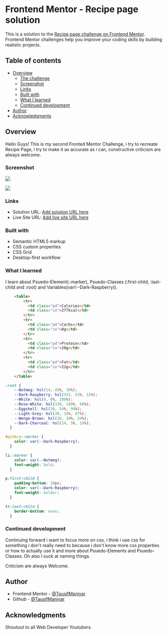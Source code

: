 # Frontend Mentor - Recipe page solution

This is a solution to the [Recipe page challenge on Frontend Mentor](https://www.frontendmentor.io/challenges/recipe-page-KiTsR8QQKm). Frontend Mentor challenges help you improve your coding skills by building realistic projects. 

## Table of contents

- [Overview](#overview)
  - [The challenge](#the-challenge)
  - [Screenshot](#screenshot)
  - [Links](#links)
  - [Built with](#built-with)
  - [What I learned](#what-i-learned)
  - [Continued development](#continued-development)
- [Author](#author)
- [Acknowledgments](#acknowledgments)

## Overview
  Hello Guys! This is my second Fronted Mentor Challenge, i try to recreate Recipe Page, i try to make it as accurate as i can, constructive criticism are always welcome.

### Screenshot

![](./desktop-shot.png)

![](./mobile-shot.png)

### Links

- Solution URL: [Add solution URL here](https://your-solution-url.com)
- Live Site URL: [Add live site URL here](https://your-live-site-url.com)

### Built with

- Semantic HTML5 markup
- CSS custom properties
- CSS Grid
- Desktop-first workflow

### What I learned

I learn about Psuedo-Element(::marker), Psuedo-Classes (:first-child, :last-child and :root) and Variables(var(--Dark-Raspberry)).

```html
    <table>
        <tr>
          <td class="pd">Calories</td>
          <td class="co">277kcal</td>
        </tr>
        <tr>
          <td class="pd">Carbs</td>
          <td class="co">0g</td>
        </tr>
        <tr>
          <td class="pd">Protein</td>
          <td class="co">20g</td>
        </tr>
        <tr>
          <td class="pd">Fat</td>
          <td class="co">22g</td>
        </tr>
    </table>
```
```css
:root {
    --Nutmeg: hsl(14, 45%, 36%);
    --Dark-Raspberry: hsl(332, 51%, 32%);
    --White: hsl(0, 0%, 100%);
    --Rose-White: hsl(330, 100%, 98%);
    --Eggshell: hsl(30, 54%, 90%);
    --Light-Grey: hsl(30, 18%, 87%);
    --Wenge-Brown: hsl(30, 10%, 34%);
    --Dark-Charcoal: hsl(24, 5%, 18%);
  }

#pinkco::marker {
    color: var(--Dark-Raspberry);
  }

li::marker {
    color: var(--Nutmeg);
    font-weight: bold;
  }

p:first-child {
    padding-bottom: 20px;
    color: var(--Dark-Raspberry);
    font-weight: bolder;
  }

tr:last-child {
    border-bottom: none;
  }
```

### Continued development

Continuing forward i want to focus more on css, i think i use css for something i don't really need to because i don't know more css properties or how to actually use it and more about Psuedo-Elements and Psuedo-Classes. Oh also I suck at naming things.

Criticism are always Welcome.

## Author

- Frontend Mentor - [@TausifManiyar](https://www.frontendmentor.io/profile/TausifManiyar)
- Github - [@TausifManiyar](https://github.com/TausifManiyar)

## Acknowledgments

Shoutout to all Web Developer Youtubers.
